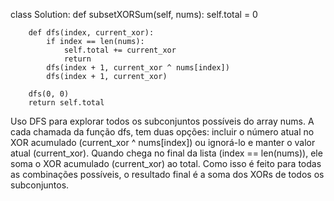 class Solution:
    def subsetXORSum(self, nums):
        self.total = 0
        
        def dfs(index, current_xor):
            if index == len(nums):
                self.total += current_xor
                return
            dfs(index + 1, current_xor ^ nums[index])
            dfs(index + 1, current_xor)
        
        dfs(0, 0)
        return self.total

Uso DFS para explorar todos os subconjuntos possíveis do array nums. A cada chamada da função dfs, tem duas opções: incluir o número atual no XOR acumulado (current_xor ^ nums[index]) ou ignorá-lo e manter o valor atual (current_xor). Quando chega no final da lista (index == len(nums)), ele soma o XOR acumulado (current_xor) ao total. Como isso é feito para todas as combinações possíveis, o resultado final é a soma dos XORs de todos os subconjuntos.